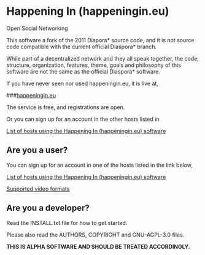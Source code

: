 # Happening In (happeningin.eu) 

Open Social Networking

This software a fork of the 2011 Diapora* source code, and it is not source code compatible with the current official Diaspora* branch. 

While part of a decentralized network and they all speak together, the code, structure, organization, features, theme, goals and philosophy of this software are not the same as the official Diaspora* software.
 
If you have never seen nor used happeningin.eu, it is live at, 

###[happeningin.eu](https://happeningin.eu/)

The service is free, and registrations are open.

Or you can sign up for an account in the other hosts listed in 

[List of hosts using the Happening In (happeningin.eu) software](https://github.com/rovemonteux/happeningineu/wiki/Hosts-using-the-happeningin.eu-software)

## Are you a user?

You can sign up for an account in one of the hosts listed in the link below,

[List of hosts using the Happening In (happeningin.eu) software](https://github.com/rovemonteux/happeningineu/wiki/Hosts-using-the-happeningin.eu-software)

[Supported video formats](https://github.com/rovemonteux/happeningineu/wiki/Supported-video-formats)

## Are you a developer?

Read the INSTALL.txt file for how to get started.

Please also read the AUTHORS, COPYRIGHT and GNU-AGPL-3.0 files.

**THIS IS ALPHA SOFTWARE AND SHOULD BE TREATED ACCORDINGLY.**
